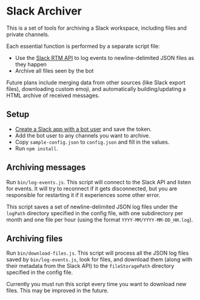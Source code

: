 # Slack Archiver

This is a set of tools for archiving a Slack workspace, including files and
private channels.

Each essential function is performed by a separate script file:

- Use the
  [Slack RTM API](https://api.slack.com/rtm)
  to log events to newline-delimited JSON files as they happen
- Archive all files seen by the bot

Future plans include merging data from other sources (like Slack export files),
downloading custom emoji, and automatically building/updating a HTML archive of
received messages.

## Setup

- [Create a Slack app with a bot user](https://api.slack.com/bot-users)
  and save the token.
- Add the bot user to any channels you want to archive.
- Copy `sample-config.json` to `config.json` and fill in the values.
- Run `npm install`.

## Archiving messages

Run `bin/log-events.js`.  This script will connect to the Slack API and listen
for events.  It will try to reconnect if it gets disconnected, but you are
responsible for restarting it if it experiences some other error.

This script saves a set of newline-delimited JSON log files under the `logPath`
directory specified in the config file, with one subdirectory per month and one
file per hour (using the format `YYYY-MM/YYYY-MM-DD_HH.log`).

## Archiving files

Run `bin/download-files.js`.  This script will process all the JSON log files
saved by `bin/log-events.js`, look for files, and download them (along with
their metadata from the Slack API) to the `fileStoragePath` directory specified
in the config file.

Currently you must run this script every time you want to download new files.
This may be improved in the future.
